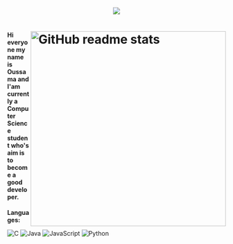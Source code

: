 <h1 align="center"><img src="https://readme-typing-svg.herokuapp.com?font=Jetbrains+Mono&color=%2336BCF7&size=20&vCenter=true&width=555&height=54&lines=Welcome+to+my+Github+profile."></img><h1>
<img src="https://github-readme-stats.vercel.app/api?username=NinjaCoder90&theme=dark&show_icons=true" alt="GitHub readme stats" width=450px align="right"/>

#### Hi everyone my name is Oussama and I'am currently a Computer Science student who's aim is to become a good developer.

**Languages:**  
 
![C](https://img.shields.io/badge/c-%2300599C.svg?style=for-the-badge&logo=c&logoColor=white)
![Java](https://img.shields.io/badge/java-%23ED8B00.svg?style=for-the-badge&logo=java&logoColor=white)
![JavaScript](https://img.shields.io/badge/javascript-%23323330.svg?style=for-the-badge&logo=javascript&logoColor=%23F7DF1E)
![Python](https://img.shields.io/badge/python-3670A0?style=for-the-badge&logo=python&logoColor=ffdd54)


  
<!--de><img height="20" src="https://github.com/NinjaCoder90/NinjaCoder90/blob/21739277239243fafb46884bd5d551205bb9a159/images/js.png"></code>
<code><img height="20" src="https://github.com/NinjaCoder90/NinjaCoder90/blob/21739277239243fafb46884bd5d551205bb9a159/images/java.png"></code>
<code><img height="20" src="https://github.com/NinjaCoder90/NinjaCoder90/blob/21739277239243fafb46884bd5d551205bb9a159/images/python.png"></code>-->
